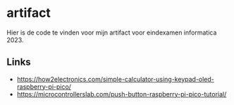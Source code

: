 # artifact
Hier is de code te vinden voor mijn artifact voor eindexamen informatica 2023.

## Links
- https://how2electronics.com/simple-calculator-using-keypad-oled-raspberry-pi-pico/
- https://microcontrollerslab.com/push-button-raspberry-pi-pico-tutorial/
